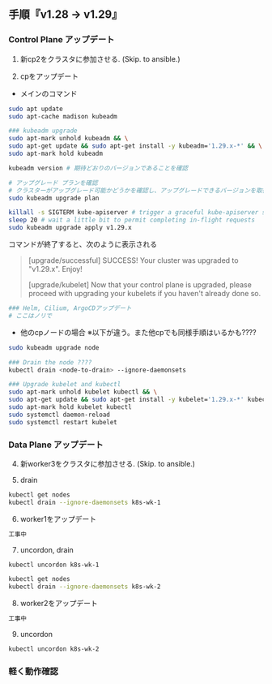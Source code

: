## 手順『v1.28 → v1.29』

### Control Plane アップデート

1. 新cp2をクラスタに参加させる. (Skip. to ansible.)

2. cpをアップデート
- メインのコマンド
```bash
sudo apt update
sudo apt-cache madison kubeadm

### kubeadm upgrade
sudo apt-mark unhold kubeadm && \
sudo apt-get update && sudo apt-get install -y kubeadm='1.29.x-*' && \
sudo apt-mark hold kubeadm

kubeadm version # 期待どおりのバージョンであることを確認

# アップグレード プランを確認
# クラスターがアップグレード可能かどうかを確認し、アップグレードできるバージョンを取得
sudo kubeadm upgrade plan

killall -s SIGTERM kube-apiserver # trigger a graceful kube-apiserver shutdown
sleep 20 # wait a little bit to permit completing in-flight requests
sudo kubeadm upgrade apply v1.29.x
```
コマンドが終了すると、次のように表示される

>[upgrade/successful] SUCCESS! Your cluster was upgraded to "v1.29.x". Enjoy!
>
>[upgrade/kubelet] Now that your control plane is upgraded, please proceed with upgrading your kubelets if you haven't already done so.

```bash
### Helm, Cilium, ArgoCDアップデート
# ここはノリで
```

- 他のcpノードの場合
※以下が違う。また他cpでも同様手順はいるかも????
```bash
sudo kubeadm upgrade node
```

```bash
### Drain the node ????
kubectl drain <node-to-drain> --ignore-daemonsets
```

```bash
### Upgrade kubelet and kubectl
sudo apt-mark unhold kubelet kubectl && \
sudo apt-get update && sudo apt-get install -y kubelet='1.29.x-*' kubectl='1.29.x-*' && \
sudo apt-mark hold kubelet kubectl
sudo systemctl daemon-reload
sudo systemctl restart kubelet
```


### Data Plane アップデート

4. 新worker3をクラスタに参加させる. (Skip. to ansible.)

5. drain
```bash
kubectl get nodes
kubectl drain --ignore-daemonsets k8s-wk-1
```

6. worker1をアップデート
```bash
工事中
```

7. uncordon, drain
```bash
kubectl uncordon k8s-wk-1

kubectl get nodes
kubectl drain --ignore-daemonsets k8s-wk-2
```

8. worker2をアップデート
```bash
工事中
```

9. uncordon
```bash
kubectl uncordon k8s-wk-2
```

### 軽く動作確認
